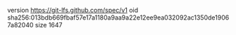 version https://git-lfs.github.com/spec/v1
oid sha256:013bdb669fbaf57e17a1180a9aa9a22e12ee9ea032092ac1350de19067a82040
size 1647
